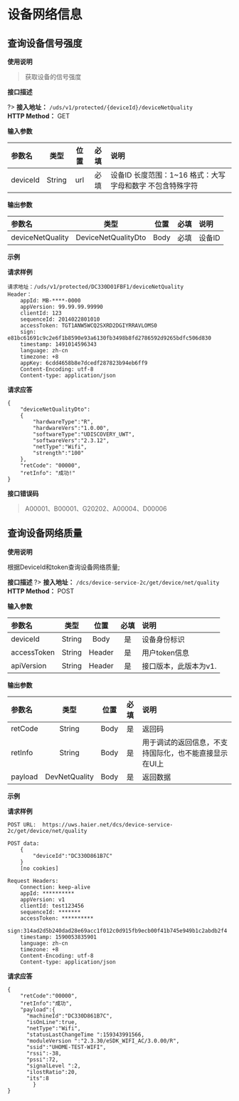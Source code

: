 # 设备网络信息

## 查询设备信号强度

**使用说明**

> 获取设备的信号强度

**接口描述**

?> **接入地址：** `/uds/v1/protected/{deviceId}/deviceNetQuality`</br>
**HTTP Method：** GET

**输入参数**

参数名|类型|位置|必填|说明
:-|:-:|:-:|:-:|:-
deviceId|String|url|必填|设备ID 长度范围：1~16 格式：大写字母和数字 不包含特殊字符

**输出参数**

参数名|类型|位置|必填|说明
:-|:-:|:-:|:-:|:-
deviceNetQuality|DeviceNetQualityDto|Body|必填|设备ID

**示例**

**请求样例**

```
请求地址：/uds/v1/protected/DC330D01FBF1/deviceNetQuality
Header：
    appId: MB-****-0000
    appVersion: 99.99.99.99990
    clientId: 123
    sequenceId: 2014022801010
    accessToken: TGT1ANW5WCQ2SXRD2DGIYRRAVLOMS0
    sign: e81bc61691c9c2e6f1b8590e93a6130fb3498b8fd2786592d9265bdfc506d830
    timestamp: 1491014596343 
    language: zh-cn
    timezone: +8
    appKey: 6cdd4658b8e7dcedf287823b94eb6ff9
    Content-Encoding: utf-8
    Content-type: application/json
```

**请求应答**

```
{
    "deviceNetQualityDto":
    {
        "hardwareType":"R",
        "hardwareVers":"1.0.00",
        "softwareType":"UDISCOVERY_UWT",
        "softwareVers":"2.3.12",
        "netType":"Wifi",
        "strength":"100"
    },
    "retCode": "00000",
    "retInfo": "成功!"
}
```

**接口错误码**
> A00001、B00001、G20202、A00004、D00006


## 查询设备网络质量

**使用说明**

根据DeviceId和token查询设备网络质量;


**接口描述**
?> **接入地址：** `/dcs/device-service-2c/get/device/net/quality`</br>
**HTTP Method：** POST

**输入参数**

参数名|类型|位置|必填|说明
:-|:-:|:-:|:-:|:-
deviceId|String|Body|是|设备身份标识
accessToken|String|Header|是|用户token信息
apiVersion|String|Header|是|接口版本，此版本为v1.

**输出参数**

参数名|类型|位置|必填|说明
:-|:-:|:-:|:-:|:-
retCode|String|Body|是|返回码
retInfo|String|Body|是|用于调试的返回信息，不支持国际化，也不能直接显示在UI上
payload|DevNetQuality|Body|是|返回数据

**示例**

**请求样例**
```
POST URL:  https://uws.haier.net/dcs/device-service-2c/get/device/net/quality

POST data:
	{
	    "deviceId":"DC330D861B7C"
	}
	[no cookies]

Request Headers:
	Connection: keep-alive
	appId: **********
	appVersion: v1
	clientId: test123456
	sequenceId: *******
	accessToken: **********
	sign:314ad2d5b240dad28e69acc1f012c0d915fb9ecb00f41b745e949b1c2abdb2f4
	timestamp: 1590053835901
	language: zh-cn
	timezone: +8
	Content-Encoding: utf-8
	Content-type: application/json

```

**请求应答**
```
{
    "retCode":"00000",
    "retInfo":"成功",
    "payload":{
      "machineId":"DC330D861B7C",
	  "isOnLine":true,
	  "netType":"Wifi",
	  "statusLastChangeTime ":159343991566,
	  "moduleVersion ":"2.3.30/eSDK_WIFI_AC/3.0.00/R",
	  "ssid":"UHOME-TEST-WIFI",
	  "rssi":-38,
	  "pssi":72,
	  "signalLevel ":2,
	  "ilostRatio":20,
	  "its":8
		}
}


```